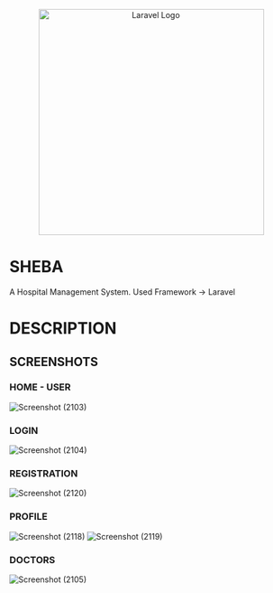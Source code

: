 <p align="center"><a href="https://laravel.com" target="_blank"><img src="https://raw.githubusercontent.com/laravel/art/master/logo-lockup/5%20SVG/2%20CMYK/1%20Full%20Color/laravel-logolockup-cmyk-red.svg" width="400" alt="Laravel Logo"></a></p>

# SHEBA
A Hospital Management System.
Used Framework -> Laravel
# DESCRIPTION

## SCREENSHOTS

### HOME - USER
![Screenshot (2103)](https://github.com/sa2003/SHEBA/assets/86835889/8f24c96d-2e05-4cc0-a825-238d79818e42)
### LOGIN
![Screenshot (2104)](https://github.com/sa2003/SHEBA/assets/86835889/c0e581ed-5099-47ca-95a7-c2bba47d3b8d)
### REGISTRATION
![Screenshot (2120)](https://github.com/sa2003/SHEBA/assets/86835889/b273e413-6ef5-4875-86cf-450c10232d79)
### PROFILE
![Screenshot (2118)](https://github.com/sa2003/SHEBA/assets/86835889/f8757ab3-9af4-43b2-9343-eb7c76a0ee6a)
![Screenshot (2119)](https://github.com/sa2003/SHEBA/assets/86835889/cb9a9264-5b24-4247-a812-ffb2c47cd322)
### DOCTORS
![Screenshot (2105)](https://github.com/sa2003/SHEBA/assets/86835889/30c7f673-b70a-4376-ae53-44f9d1709f85)

